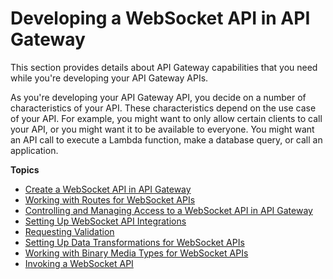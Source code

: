 # Developing a WebSocket API in API Gateway<a name="websocket-api-develop"></a>

This section provides details about API Gateway capabilities that you need while you're developing your API Gateway APIs\.

As you're developing your API Gateway API, you decide on a number of characteristics of your API\. These characteristics depend on the use case of your API\. For example, you might want to only allow certain clients to call your API, or you might want it to be available to everyone\. You might want an API call to execute a Lambda function, make a database query, or call an application\.

**Topics**
+ [Create a WebSocket API in API Gateway](apigateway-websocket-api-create-empty-api.md)
+ [Working with Routes for WebSocket APIs](websocket-api-develop-routes.md)
+ [Controlling and Managing Access to a WebSocket API in API Gateway](apigateway-websocket-api-control-access.md)
+ [Setting Up WebSocket API Integrations](apigateway-websocket-api-integrations.md)
+ [Requesting Validation](websocket-api-request-validation.md)
+ [Setting Up Data Transformations for WebSocket APIs](websocket-api-data-transformations.md)
+ [Working with Binary Media Types for WebSocket APIs](websocket-api-develop-binary-media-types.md)
+ [Invoking a WebSocket API](apigateway-how-to-call-websocket-api.md)